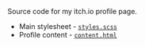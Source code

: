 Source code for my itch.io profile page.
- Main stylesheet - [`styles.scss`](styles.scss)
- Profile content - [`content.html`](content.html)
